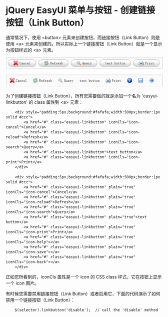 # jQuery EasyUI 菜单与按钮 - 创建链接按钮（Link Button）

通常情况下，使用 &lt;button&gt; 元素来创建按钮，而链接按钮（Link Button）则是使用 &lt;a&gt; 元素来创建的。所以实际上一个链接按钮（Link Button）就是一个显示为按钮样式的 &lt;a&gt; 元素。

![](img/linkbutton.png)

为了创建链接按钮（Link Button），所有您需要做的就是添加一个名为 'easyui-linkbutton' 的 class 属性到 &lt;a&gt; 元素：

```
	<div style="padding:5px;background:#fafafa;width:500px;border:1px solid #ccc">
		<a href="#" class="easyui-linkbutton" iconCls="icon-cancel">Cancel</a>
		<a href="#" class="easyui-linkbutton" iconCls="icon-reload">Refresh</a>
		<a href="#" class="easyui-linkbutton" iconCls="icon-search">Query</a>
		<a href="#" class="easyui-linkbutton">text button</a>
		<a href="#" class="easyui-linkbutton" iconCls="icon-print">Print</a>
	</div>

	<div style="padding:5px;background:#fafafa;width:500px;border:1px solid #ccc">
		<a href="#" class="easyui-linkbutton" plain="true" iconCls="icon-cancel">Cancel</a>
		<a href="#" class="easyui-linkbutton" plain="true" iconCls="icon-reload">Refresh</a>
		<a href="#" class="easyui-linkbutton" plain="true" iconCls="icon-search">Query</a>
		<a href="#" class="easyui-linkbutton" plain="true">text button</a>
		<a href="#" class="easyui-linkbutton" plain="true" iconCls="icon-print">Print</a>
		<a href="#" class="easyui-linkbutton" plain="true" iconCls="icon-help"></a>
		<a href="#" class="easyui-linkbutton" plain="true" iconCls="icon-save"></a>
		<a href="#" class="easyui-linkbutton" plain="true" iconCls="icon-back"></a>
	</div>

```

正如您所看到的，iconCls 属性是一个 icon 的 CSS class 样式，它在按钮上显示一个 icon 图片。

有时候您需要禁用链接按钮（Link Button）或者启用它，下面的代码演示了如何禁用一个链接按钮（Link Button）：

```
	$(selector).linkbutton('disable');	// call the 'disable' method

```

 